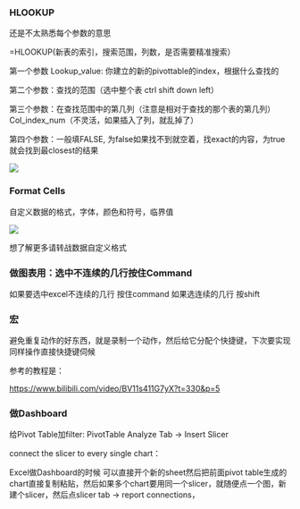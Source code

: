 ### HLOOKUP

还是不太熟悉每个参数的意思

=HLOOKUP(新表的索引，搜索范围，列数，是否需要精准搜索）

第一个参数 Lookup_value: 你建立的新的pivottable的index，根据什么查找的

第二个参数：查找的范围（选中整个表 ctrl shift down left）

第三个参数：在查找范围中的第几列（注意是相对于查找的那个表的第几列） Col_index_num（不灵活，如果插入了列，就乱掉了）

第四个参数：一般填FALSE, 为false如果找不到就空着，找exact的内容，为true就会找到最closest的结果

![](https://tva1.sinaimg.cn/large/0081Kckwly1gknhgukn0uj30z00m647r.jpg)

### Format Cells

自定义数据的格式，字体，颜色和符号，临界值

![](https://tva1.sinaimg.cn/large/0081Kckwly1gkn0ifn0g5j312u0mkwmn.jpg)

想了解更多请转战数据自定义格式

### 做图表用：选中不连续的几行按住Command

如果要选中excel不连续的几行 按住command 如果选连续的几行 按shift

### 宏

避免重复动作的好东西，就是录制一个动作，然后给它分配个快捷键，下次要实现同样操作直接快捷键伺候

参考的教程是：

https://www.bilibili.com/video/BV11s411G7yX?t=330&p=5

### 做Dashboard

给Pivot Table加filter: PivotTable Analyze Tab -> Insert Slicer

connect the slicer to every single chart：

Excel做Dashboard的时候 可以直接开个新的sheet然后把前面pivot table生成的chart直接复制粘贴，然后如果多个chart要用同一个slicer，就随便点一个图，新建个slicer，然后点slicer tab -> report connections，